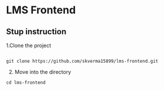 # LMS Frontend 

## Stup instruction 


1.Clone the project
```

git clone https://github.com/skverma15899/lms-frontend.git

```
2. Move into the directory

``` cd lms-frontend ```
